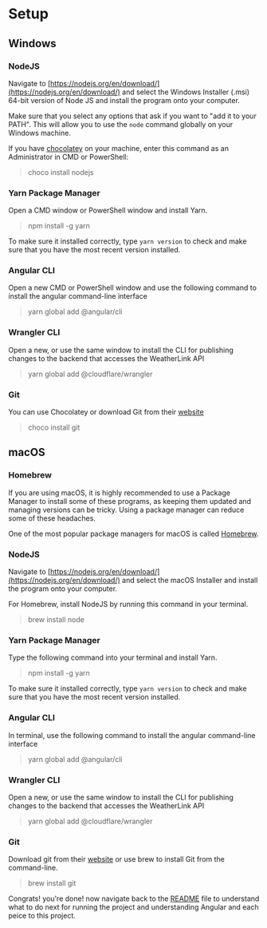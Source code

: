 # Setup
## Windows
### NodeJS
Navigate to [https://nodejs.org/en/download/](https://nodejs.org/en/download/) and select the Windows Installer (.msi) 64-bit version of Node JS and install the program onto your computer.

Make sure that you select any options that ask if you want to "add it to your PATH". This will allow you to use the `node` command globally on your Windows machine.

If you have [chocolatey](https://chocolatey.org/install) on your machine, enter this command as an Administrator in CMD or PowerShell:
> choco install nodejs

### Yarn Package Manager
Open a CMD window or PowerShell window and install Yarn.
> npm install -g yarn

To make sure it installed correctly, type `yarn version` to check and make sure that you have the most recent version installed.

### Angular CLI
Open a new CMD or PowerShell window and use the following command to install the angular command-line interface
> yarn global add @angular/cli

### Wrangler CLI
Open a new, or use the same window to install the CLI for publishing changes to the backend that accesses the WeatherLink API
> yarn global add @cloudflare/wrangler

### Git
You can use Chocolatey or download Git from their [website](https://github.com/git-for-windows/git/releases/download/v2.29.2.windows.2/Git-2.29.2.2-64-bit.exe)
> choco install git

## macOS
### Homebrew
If you are using macOS, it is highly recommended to use a Package Manager to install some of these programs, as keeping them updated and managing versions can be tricky. Using a package manager can reduce some of these headaches.

One of the most popular package managers for macOS is called [Homebrew](https://brew.sh/).

### NodeJS
Navigate to [https://nodejs.org/en/download/](https://nodejs.org/en/download/) and select the macOS Installer and install the program onto your computer.

For Homebrew, install NodeJS by running this command in your terminal.
>brew install node

### Yarn Package Manager
Type the following command into your terminal and install Yarn.
> npm install -g yarn

To make sure it installed correctly, type `yarn version` to check and make sure that you have the most recent version installed.

### Angular CLI
In terminal, use the following command to install the angular command-line interface
> yarn global add @angular/cli

### Wrangler CLI
Open a new, or use the same window to install the CLI for publishing changes to the backend that accesses the WeatherLink API
> yarn global add @cloudflare/wrangler

### Git
Download git from their [website](https://git-scm.com/download/mac) or use brew to install Git from the command-line.
> brew install git


Congrats! you're done! now navigate back to the [README](README.md) file to understand what to do next for running the project and understanding Angular and each peice to this project.
